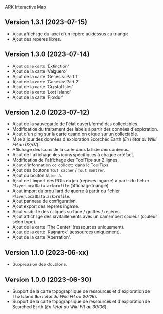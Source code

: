 ARK Interactive Map

## Version 1.3.1 (2023-07-15)
- Ajout affichage du label d'un repère au dessus du triangle.
- Ajout des repères libres.

## Version 1.3.0 (2023-07-14)
- Ajout de la carte 'Extinction'
- Ajout de la carte 'Valguero'
- Ajout de la carte 'Genesis: Part 1'
- Ajout de la carte 'Genesis: Part 2'
- Ajout de la carte 'Crystal Isles'
- Ajout de la carte 'Lost Island'
- Ajout de la carte 'Fjordur'

## Version 1.2.0 (2023-07-12)
- Ajout de la sauvegarde de l'état ouvert/fermé des collectables.
- Modification du traitement des labels à partir des données d'exploration.
- Ajout d'un ping sur la carte quand on clique sur un collectable.
- Mise à jour des données d'exploration Scorched Earth (*En l'état du Wiki FR au 02/07*).
- Affichage des icons de la carte dans la liste des contenus.
- Ajout de l'affichage des icons spécifiques à chaque artéfact.
- Modification de l'affichage des ToolTips sur 2 lignes.
- Ajout d'information de collecte dans le ToolTips.
- Ajout des boutons `Tout cacher` / `Tout montrer`.
- Ajout du bouton `Aller à`.
- Ajout de l'import des POIs du jeu (repères ingame) à partir du fichier `PlayerLocalData.arkprofile` (affichage triangle).
- Ajout import du brouillard de guerre à partir du fichier `PlayerLocalData.arkprofile`.
- Ajout panneau de configuration.
- Ajout export des repères ingame.
- Ajout visibilité des calques surface / grottes / repères.
- Ajout affichage des ravitaillements avec un camembert couleur (couleur selon type).
- Ajout de la carte 'The Center' (ressources uniquement).
- Ajout de la carte 'Ragnarok' (ressources uniquement).
- Ajout de la carte 'Aberration'.

## Version 1.1.0 (2023-06-xx)
- Suppression des doublons. 

## Version 1.0.0 (2023-06-30)
- Support de la carte topographique de ressources et d'exploration de The Island (*En l'état du Wiki FR au 30/06*).
- Support de la carte topographique de ressources et d'exploration de Scorched Earth (*En l'état du Wiki FR au 30/06*).

